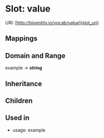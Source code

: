# Slot: value




URI: [http://bioentity.io/vocab/value](slot_uri)
## Mappings

## Domain and Range

example -> **string**
## Inheritance

## Children

## Used in

 *  usage: example
